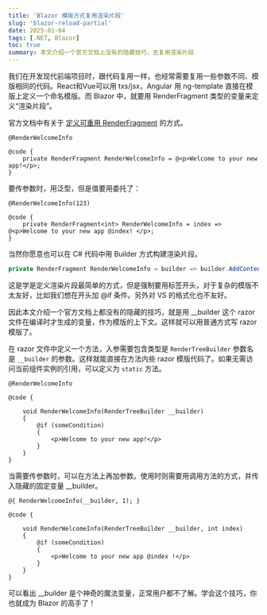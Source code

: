 ```yaml
---
title: 'Blazor 模版方式复用渲染片段'
slug: 'blazor-reload-partial'
date: 2025-01-04
tags: [.NET, Blazor]
toc: true
summary: 本文介绍一个官方文档上没有的隐藏技巧，去复用渲染片段
---
```


我们在开发现代前端项目时，跟代码复用一样，也经常需要复用一些参数不同、模版相同的代码。React和Vue可以用 txs/jsx，Angular 用 ng-template 直接在模版上定义一个命名模版。而 Blazor 中，就要用 RenderFragment 类型的变量来定义“渲染片段”。

官方文档中有关于 [定义可重用 RenderFragment](https://learn.microsoft.com/zh-cn/aspnet/core/blazor/performance?view=aspnetcore-9.0#define-reusable-renderfragments-in-code) 的方式。

```razor
@RenderWelcomeInfo

@code {
    private RenderFragment RenderWelcomeInfo = @<p>Welcome to your new app!</p>;
}
```

要传参数时，用泛型，但是值要用委托了：

```razor
@RenderWelcomeInfo(123)

@code {
    private RenderFragment<int> RenderWelcomeInfo = index => @<p>Welcome to your new app @index! </p>;
}
```

当然你愿意也可以在 C# 代码中用 Builder 方式构建渲染片段。

```cs
private RenderFragment RenderWelcomeInfo = builder => builder.AddContent(0, "Welcome to your new app!");
```

这是学是定义渲染片段最简单的方式，但是强制要用标签开头，对于复杂的模版不太友好，比如我们想在开头加 @if 条件。另外对 VS 的格式化也不友好。

因此本文介绍一个官方文档上都没有的隐藏的技巧，就是用 __builder 这个 razor 文件在编译时才生成的变量，作为模版的上下文。这样就可以用普通方式写 razor 模版了。

在 razor 文件中定义一个方法，入参需要包含类型是 `RenderTreeBuilder` 参数名是 `__builder` 的参数。这样就能直接在方法内些 razor 模版代码了。如果无需访问当前组件实例的引用，可以定义为 `static` 方法。

```razor
@RenderWelcomeInfo

@code {

    void RenderWelcomeInfo(RenderTreeBuilder __builder)
    {
        @if (someCondition)
        {
            <p>Welcome to your new app!</p>
        }
    }
}
```

当需要传参数时，可以在方法上再加参数。使用时则需要用调用方法的方式，并传入隐藏的固定变量 __builder。

```razor
@{ RenderWelcomeInfo(__builder, 1); }

@code {

    void RenderWelcomeInfo(RenderTreeBuilder __builder, int index)
    {
        @if (someCondition)
        {
            <p>Welcome to your new app @index !</p>
        }
    }
}
```

可以看出 __builder 是个神奇的魔法变量，正常用户都不了解。学会这个技巧，你也就成为 Blazor 的高手了！